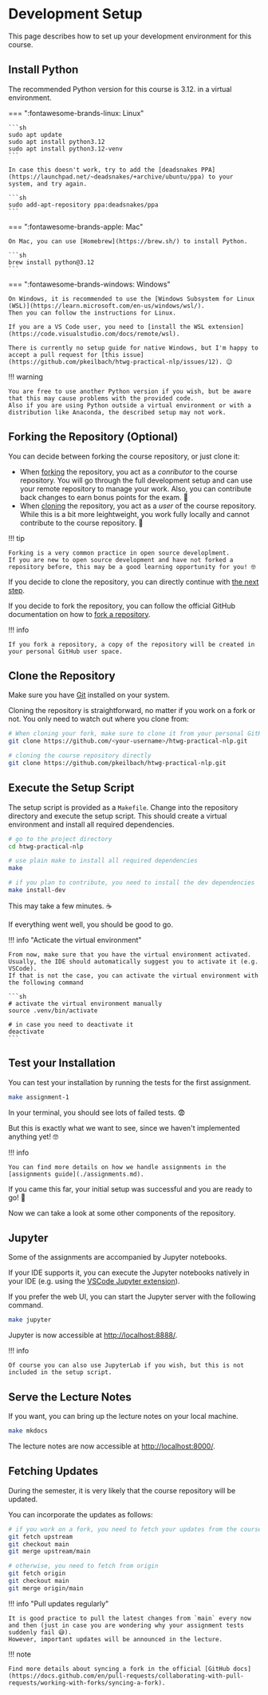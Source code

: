 # Development Setup

This page describes how to set up your development environment for this course.

## Install Python

The recommended Python version for this course is 3.12. in a virtual environment.

=== ":fontawesome-brands-linux: Linux"

    ```sh
    sudo apt update
    sudo apt install python3.12
    sudo apt install python3.12-venv
    ```

    In case this doesn't work, try to add the [deadsnakes PPA](https://launchpad.net/~deadsnakes/+archive/ubuntu/ppa) to your system, and try again.

    ```sh
    sudo add-apt-repository ppa:deadsnakes/ppa
    ```

=== ":fontawesome-brands-apple: Mac"

    On Mac, you can use [Homebrew](https://brew.sh/) to install Python.

    ```sh
    brew install python@3.12
    ```

=== ":fontawesome-brands-windows: Windows"

    On Windows, it is recommended to use the [Windows Subsystem for Linux (WSL)](https://learn.microsoft.com/en-us/windows/wsl/).
    Then you can follow the instructions for Linux.

    If you are a VS Code user, you need to [install the WSL extension](https://code.visualstudio.com/docs/remote/wsl).

    There is currently no setup guide for native Windows, but I'm happy to accept a pull request for [this issue](https://github.com/pkeilbach/htwg-practical-nlp/issues/12). 😉

!!! warning

    You are free to use another Python version if you wish, but be aware that this may cause problems with the provided code.
    Also if you are using Python outside a virtual environment or with a distribution like Anaconda, the described setup may not work.

## Forking the Repository (Optional)

You can decide between forking the course repository, or just clone it:

- When [forking](https://docs.github.com/en/pull-requests/collaborating-with-pull-requests/working-with-forks/about-forks) the repository, you act as a _conributor_ to the course repository. You will go through the full development setup and can use your remote repository to manage your work. Also, you can contribute back changes to earn bonus points for the exam. 🏅
- When [cloning](https://docs.github.com/en/repositories/creating-and-managing-repositories/cloning-a-repository) the repository, you act as a _user_ of the course repository. While this is a bit more leightweight, you work fully locally and cannot contribute to the course repository. 🙁

!!! tip

    Forking is a very common practice in open source developlment.
    If you are new to open source development and have not forked a repository before, this may be a good learning opportunity for you! 🤓

If you decide to clone the repository, you can directly continue with [the next step](#clone-the-repository).

If you decide to fork the repository, you can follow the official GitHub documentation on how to [fork a repository](https://docs.github.com/en/pull-requests/collaborating-with-pull-requests/working-with-forks/fork-a-repo).

!!! info

    If you fork a repository, a copy of the repository will be created in your personal GitHub user space.

## Clone the Repository

Make sure you have [Git](https://git-scm.com/) installed on your system.

Cloning the repository is straightforward, no matter if you work on a fork or not. You only need to watch out where you clone from:

```sh
# When cloning your fork, make sure to clone it from your personal GitHub user space
git clone https://github.com/<your-username>/htwg-practical-nlp.git

# cloning the course repository directly
git clone https://github.com/pkeilbach/htwg-practical-nlp.git
```

## Execute the Setup Script

The setup script is provided as a `Makefile`.
Change into the repository directory and execute the setup script.
This should create a virtual environment and install all required dependencies.

```sh
# go to the project directory
cd htwg-practical-nlp

# use plain make to install all required dependencies
make

# if you plan to contribute, you need to install the dev dependencies
make install-dev
```

This may take a few minutes. ☕

If everything went well, you should be good to go.

!!! info "Acticate the virtual environment"

    From now, make sure that you have the virtual environment activated.
    Usually, the IDE should automatically suggest you to activate it (e.g. VSCode).
    If that is not the case, you can activate the virtual environment with the following command

    ```sh
    # activate the virtual environment manually
    source .venv/bin/activate

    # in case you need to deactivate it
    deactivate
    ```

## Test your Installation

You can test your installation by running the tests for the first assignment.

```sh
make assignment-1
```

In your terminal, you should see lots of failed tests. 😨

But this is exactly what we want to see, since we haven't implemented anything yet! 🤓

!!! info

    You can find more details on how we handle assignments in the [assignments guide](./assignments.md).

If you came this far, your initial setup was successful and you are ready to go! 🚀

Now we can take a look at some other components of the repository.

## Jupyter

Some of the assignments are accompanied by Jupyter notebooks.

If your IDE supports it, you can execute the Jupyter notebooks natively in your IDE (e.g. using the [VSCode Jupyter extension](https://marketplace.visualstudio.com/items?itemName=ms-toolsai.jupyter)).

If you prefer the web UI, you can start the Jupyter server with the following command.

```sh
make jupyter
```

Jupyter is now accessible at <http://localhost:8888/>.

!!! info

    Of course you can also use JupyterLab if you wish, but this is not included in the setup script.

## Serve the Lecture Notes

If you want, you can bring up the lecture notes on your local machine.

```sh
make mkdocs
```

The lecture notes are now accessible at <http://localhost:8000/>.

## Fetching Updates

During the semester, it is very likely that the course repository will be updated.

You can incorporate the updates as follows:

```sh
# if you work on a fork, you need to fetch your updates from the course repository (aka 'upstream')
git fetch upstream
git checkout main
git merge upstream/main

# otherwise, you need to fetch from origin
git fetch origin
git checkout main
git merge origin/main
```

!!! info "Pull updates regularly"

    It is good practice to pull the latest changes from `main` every now and then (just in case you are wondering why your assignment tests suddenly fail 😅).
    However, important updates will be announced in the lecture.

!!! note

    Find more details about syncing a fork in the official [GitHub docs](https://docs.github.com/en/pull-requests/collaborating-with-pull-requests/working-with-forks/syncing-a-fork).
